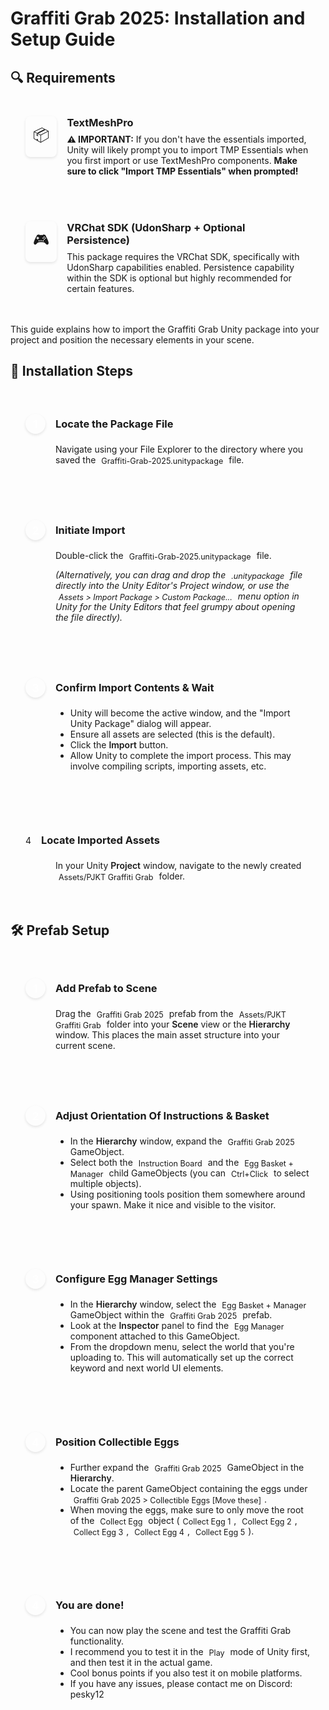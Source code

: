 <div class="guide-page">

# Graffiti Grab 2025: Installation and Setup Guide

## 🔍 Requirements

<div> <!-- Removed class="prerequisites-grid" -->  <div class="prereq-card" style="border: 2px solid var(--vp-c-brand); background: linear-gradient(135deg, var(--vp-c-bg-soft) 0%, var(--vp-c-bg) 100%);">
    <div class="prereq-icon" style="background: var(--vp-c-brand-soft); color: var(--vp-c-brand-dark);">📦</div>
    <div class="prereq-content">
      <h3>TextMeshPro</h3>
      <p><strong>⚠️ IMPORTANT:</strong> If you don't have the essentials imported, Unity will likely prompt you to import TMP Essentials when you first import or use TextMeshPro components. <strong>Make sure to click "Import TMP Essentials" when prompted!</strong></p>
    </div>
  </div>
  <div class="prereq-card">
    <div class="prereq-icon">🎮</div>
    <div class="prereq-content">
      <h3>VRChat SDK (UdonSharp + Optional Persistence)</h3>
      <p>This package requires the VRChat SDK, specifically with UdonSharp capabilities enabled. Persistence capability within the SDK is optional but highly recommended for certain features.</p>
    </div>
  </div>
</div>

This guide explains how to import the Graffiti Grab Unity package into your project and position the necessary elements in your scene.

## 📝 Installation Steps

<div class="steps-container">
  <div class="step-card">
    <div class="step-header">
      <div class="step-number">1</div>
      <h3>Locate the Package File</h3>
    </div>
    <div class="step-content">
      <p>Navigate using your File Explorer to the directory where you saved the <code>Graffiti-Grab-2025.unitypackage</code> file.</p>
    </div>
  </div>
  <div class="step-card">
    <div class="step-header">
      <div class="step-number">2</div>
      <h3>Initiate Import</h3>
    </div>
    <div class="step-content">
      <p>Double-click the <code>Graffiti-Grab-2025.unitypackage</code> file.</p>
      <p><em>(Alternatively, you can drag and drop the <code>.unitypackage</code> file directly into the Unity Editor's Project window, or use the <code>Assets > Import Package > Custom Package...</code> menu option in Unity for the Unity Editors that feel grumpy about opening the file directly).</em></p>
    </div>
  </div>
  <div class="step-card">
    <div class="step-header">
      <div class="step-number">3</div>
      <h3>Confirm Import Contents & Wait</h3>
    </div>    <div class="step-content">
      <ul>
        <li>Unity will become the active window, and the "Import Unity Package" dialog will appear.</li>
        <li>Ensure all assets are selected (this is the default).</li>
        <li>Click the <strong>Import</strong> button.</li>
        <li>Allow Unity to complete the import process. This may involve compiling scripts, importing assets, etc.</li>
      </ul>
    </div>
  </div>
   <div class="step-card">
    <div class="step-header">
      <div the="step-number">4</div>
      <h3>Locate Imported Assets</h3>
    </div>
    <div class="step-content">
      <p>In your Unity <strong>Project</strong> window, navigate to the newly created <code>Assets/PJKT Graffiti Grab</code> folder.</p>
    </div>
  </div>
</div>

## 🛠️ Prefab Setup

<div class="steps-container">
  <div class="step-card">
    <div class="step-header">
      <div class="step-number">1</div>
      <h3>Add Prefab to Scene</h3>
    </div>
    <div class="step-content">
      <p>Drag the <code>Graffiti Grab 2025</code> prefab from the <code>Assets/PJKT Graffiti Grab</code> folder into your <strong>Scene</strong> view or the <strong>Hierarchy</strong> window. This places the main asset structure into your current scene.</p>
    </div>
  </div>  <div class="step-card">
    <div class="step-header">
      <div class="step-number">2</div>
      <h3>Adjust Orientation Of Instructions & Basket</h3>
    </div>    <div class="step-content">
      <ul>
        <li>In the <strong>Hierarchy</strong> window, expand the <code>Graffiti Grab 2025</code> GameObject.</li>
        <li>Select both the <code>Instruction Board</code> and the <code>Egg Basket + Manager</code> child GameObjects (you can <code>Ctrl+Click</code> to select multiple objects).</li>
        <li>Using positioning tools position them somewhere around your spawn. Make it nice and visible to the visitor.</li>
      </ul>
    </div>
  </div>  <div class="step-card featured">
    <div class="step-header">
      <div class="step-number">3</div>
      <h3>Configure Egg Manager Settings</h3>
    </div>    <div class="step-content">
      <ul>
        <li>In the <strong>Hierarchy</strong> window, select the <code>Egg Basket + Manager</code> GameObject within the <code>Graffiti Grab 2025</code> prefab.</li>
        <li>Look at the <strong>Inspector</strong> panel to find the <code>Egg Manager</code> component attached to this GameObject.</li>
        <li>From the dropdown menu, select the world that you're uploading to. This will automatically set up the correct keyword and next world UI elements.</li>
      </ul>
    </div>
  </div>
  <div class="step-card">
    <div class="step-header">
      <div class="step-number">4</div>
      <h3>Position Collectible Eggs</h3>
    </div>    <div class="step-content">
      <ul>
        <li>Further expand the <code>Graffiti Grab 2025</code> GameObject in the <strong>Hierarchy</strong>.</li>
        <li>Locate the parent GameObject containing the eggs under <code>Graffiti Grab 2025 > Collectible Eggs [Move these]</code>.</li>
        <li>When moving the eggs, make sure to only move the root of the <code>Collect Egg</code> object (<code>Collect Egg 1</code>, <code>Collect Egg 2</code>, <code>Collect Egg 3</code>, <code>Collect Egg 4</code>, <code>Collect Egg 5</code>).</li>
      </ul>
    </div>
  </div>
  <div class="step-card">
    <div class="step-header">
      <div class="step-number">4</div>
      <h3>You are done!</h3>
    </div>    <div class="step-content">
      <ul>
        <li>You can now play the scene and test the Graffiti Grab functionality.</li>
        <li>I recommend you to test it in the <code>Play</code> mode of Unity first, and then test it in the actual game.</li>
        <li>Cool bonus points if you also test it on mobile platforms.</li>
        <li>If you have any issues, please contact me on Discord: pesky12</li>
      </ul>
    </div>
  </div>
</div>

<style scoped>
.guide-page {
  width: 100%;
  max-width: 100%;
}

.guide-hero {
  padding: 4rem 2rem;
  text-align: center;
  background: linear-gradient(135deg, var(--vp-c-bg-soft) 0%, var(--vp-c-bg) 100%);
  border-radius: 12px;
  margin: 1rem 0 3rem;
}

.hero-content {
  max-width: 800px;
  margin: 0 auto;
}

.hero-icon {
  font-size: 3rem;
  margin-bottom: 1rem;
}

.hero-content h1 {
  font-size: 2.5rem;
  font-weight: 700;
  margin-bottom: 1rem;
  background: linear-gradient(120deg, var(--vp-c-brand) 0%, var(--vp-c-brand-light) 100%);
  -webkit-background-clip: text;
  -webkit-text-fill-color: transparent;
}

.hero-tagline {
  font-size: 1.2rem;
  color: var(--vp-c-text-2);
  margin: 0;
}

.prerequisites-grid {
  display: grid;
  grid-template-columns: repeat(auto-fit, minmax(280px, 1fr));
  gap: 1.5rem;
  margin: 2rem 0;
}

.prereq-card {
  display: flex;
  align-items: flex-start;
  gap: 1rem;
  padding: 1.5rem;
  background: var(--vp-c-bg-soft);
  border-radius: 8px;
  border: 1px solid var(--vp-c-divider);
  margin-bottom: 1.5rem;
}

.prereq-icon {
  font-size: 1.5rem;
  padding: 0.75rem;
  background: var(--vp-c-bg);
  border-radius: 8px;
  box-shadow: 0 2px 4px rgba(0,0,0,0.1);
}

.prereq-content h3 {
  margin: 0 0 0.5rem;
}

.prereq-content p {
  margin: 0;
  color: var(--vp-c-text-2);
}

.steps-container {
  display: flex;
  flex-direction: column;
  gap: 2rem;
  margin: 2rem 0;
}

.step-card {
  background: var(--vp-c-bg-soft);
  border-radius: 12px;
  border: 1px solid var(--vp-c-divider);
  padding: 1.5rem;
}

.step-card.featured {
  background: linear-gradient(135deg, var(--vp-c-bg-soft) 0%, var(--vp-c-bg) 100%);
  border: 1px solid var(--vp-c-brand);
}

.step-header {
  display: flex;
  align-items: center;
  gap: 1rem;
  margin-bottom: 1rem;
}

.step-number {
  width: 2rem;
  height: 2rem;
  background: var(--vp-c-brand-dark);
  color: white;
  border-radius: 50%;
  display: flex;
  align-items: center;
  justify-content: center;
  font-weight: 600;
  font-size: 1.1rem;
  box-shadow: 0 2px 4px rgba(0,0,0,0.1);
  flex-shrink: 0;
}

.step-header h3 {
  margin: 0;
  line-height: 2rem;
}

.step-content {
  margin-left: 3rem;
}

.step-content p, .step-content em {
  margin-bottom: 0.5rem;
}

.step-content strong {
  font-weight: 600;
}

.step-content code {
  background: var(--vp-c-bg);
  border: 1px solid var(--vp-c-divider);
  border-radius: 4px;
  padding: 0.2em 0.4em;
  font-size: 0.9em;
  font-family: var(--vp-font-family-mono);
}

.step-grid {
  display: grid;
  grid-template-columns: repeat(auto-fit, minmax(250px, 1fr));
  gap: 1.5rem;
}

.grid-item h4 {
  margin: 0 0 0.75rem;
  color: var(--vp-c-text-1);
}

.step-list {
  margin: 0.5rem 0;
  padding-left: 1.25rem;
}

.step-list li {
  margin: 0.5rem 0;
  color: var(--vp-c-text-1);
}

.step-tip, .step-note {
  display: flex;
  align-items: center;
  gap: 0.75rem;
  margin-top: 1rem;
  padding: 0.75rem;
  background: var(--vp-c-bg);
  border-radius: 6px;
  font-size: 0.9rem;
}

.alert {
  display: flex;
  align-items: center;
  gap: 0.75rem;
  margin-top: 1rem;
  padding: 0.75rem;
  border-radius: 6px;
  font-size: 0.9rem;
}

.alert.info {
  background: var(--vp-c-bg);
  border-left: 4px solid var(--vp-c-brand);
}

.alert.warning {
  background: var(--vp-c-warning-soft);
  border-left: 4px solid var(--vp-c-warning);
}

.alert.danger {
  background: var(--vp-c-danger-soft);
  border-left: 4px solid var(--vp-c-danger);
  color: var(--vp-c-danger-text);
}

.alert.tip {
  background: var(--vp-c-tip-soft);
  border-left: 4px solid var(--vp-c-tip);
}

.check-list {
  display: flex;
  flex-direction: column;
  gap: 0.5rem;
}

.check-item {
  display: flex;
  align-items: center;
  gap: 0.75rem;
  padding: 0.5rem;
  background: var(--vp-c-bg);
  border-radius: 4px;
}

.check-icon {
  color: var(--vp-c-brand);
}

.success-panel {
  display: flex;
  align-items: center;
  gap: 1.5rem;
  padding: 2rem;
  background: var(--vp-c-bg-soft);
  border-radius: 12px;
  border: 1px solid var(--vp-c-brand);
  margin: 2rem 0;
}

.success-icon {
  font-size: 2.5rem;
}

.success-content h3 {
  margin: 0 0 0.5rem;
  color: var(--vp-c-brand);
}

.success-content p {
  margin: 0;
  color: var(--vp-c-text-2);
}

.next-steps-grid {
  display: grid;
  grid-template-columns: repeat(auto-fit, minmax(250px, 1fr));
  gap: 1.5rem;
  margin: 2rem 0;
}

.next-card {
  display: flex;
  align-items: flex-start;
  gap: 1rem;
  padding: 1.25rem;
  background: var(--vp-c-bg-soft);
  border-radius: 8px;
  border: 1px solid var(--vp-c-divider);
  transition: all 0.3s ease;
}

.next-card:hover {
  transform: translateY(-2px);
  box-shadow: 0 4px 12px rgba(0, 0, 0, 0.1);
  border-color: var(--vp-c-brand);
}

.next-icon {
  font-size: 1.5rem;
  padding: 0.75rem;
  background: var(--vp-c-bg);
  border-radius: 8px;
}

.next-content h4 {
  margin: 0 0 0.25rem;
}

.next-content p {
  margin: 0;
  color: var(--vp-c-text-2);
  font-size: 0.9rem;
}

kbd {
  background: var(--vp-c-bg);
  border: 1px solid var(--vp-c-divider);
  border-radius: 4px;
  padding: 0.2em 0.4em;
  font-size: 0.9em;
  font-family: var(--vp-font-family-mono);
}

@media (max-width: 640px) {
  .guide-hero {
    padding: 3rem 1rem;
  }

  .hero-content h1 {
    font-size: 2rem;
  }

  .hero-tagline {
    font-size: 1.1rem;
  }

  .step-content {
    margin-left: 0;
    margin-top: 1rem;
  }

  .success-panel {
    flex-direction: column;
    text-align: center;
    padding: 1.5rem;
  }

  .next-card {
    flex-direction: column;
    align-items: center;
    text-align: center;
  }
}
</style>

</div>
